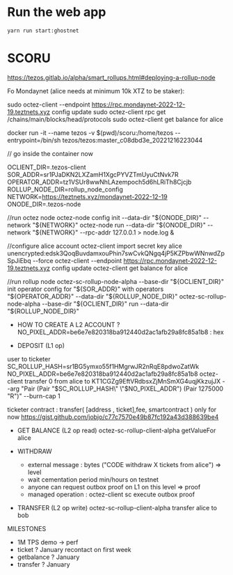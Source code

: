 # Run the web app

`yarn run start:ghostnet`

# SCORU

https://tezos.gitlab.io/alpha/smart_rollups.html#deploying-a-rollup-node

Fo Mondaynet (alice needs at minimum 10k XTZ to be staker):

sudo octez-client --endpoint https://rpc.mondaynet-2022-12-19.teztnets.xyz config update
sudo octez-client rpc get /chains/main/blocks/head/protocols
sudo octez-client get balance for alice

docker run -it --name tezos -v $(pwd)/scoru:/home/tezos --entrypoint=/bin/sh tezos/tezos:master_c08dbd3e_20221216223044

// go inside the container now

OCLIENT_DIR=.tezos-client
SOR_ADDR=sr1PJaDKN2LXZamH1XgcPYVZTmUyuCtNvk7R
OPERATOR_ADDR=tz1VSUr8wwNhLAzempoch5d6hLRiTh8Cjcjb
ROLLUP_NODE_DIR=rollup_node_config
NETWORK=https://teztnets.xyz/mondaynet-2022-12-19
ONODE_DIR=.tezos-node

//run octez node
octez-node config init --data-dir "${ONODE_DIR}" --network "${NETWORK}"
octez-node run --data-dir "${ONODE_DIR}" --network "${NETWORK}" --rpc-addr 127.0.0.1 > node.log &

//configure alice account
octez-client import secret key alice unencrypted:edsk3QoqBuvdamxouPhin7swCvkQNgq4jP5KZPbwWNnwdZpSpJiEbq --force
octez-client --endpoint https://rpc.mondaynet-2022-12-19.teztnets.xyz config update
octez-client get balance for alice

//run rollup node
octez-sc-rollup-node-alpha --base-dir "${OCLIENT_DIR}" init operator config for "${SOR_ADDR}" with operators "${OPERATOR_ADDR}" --data-dir "${ROLLUP_NODE_DIR}"
octez-sc-rollup-node-alpha --base-dir "${OCLIENT_DIR}" run --data-dir "${ROLLUP_NODE_DIR}"

- HOW TO CREATE A L2 ACCOUNT ?
  NO_PIXEL_ADDR=be6e7e820318ba912440d2ac1afb29a8fc85a1b8 : hex

- DEPOSIT (L1 op)

user to ticketer
SC_ROLLUP_HASH=sr1BG5ymxo55f1HMgrwJR2nRqE8pdwoZatWk
NO_PIXEL_ADDR=be6e7e820318ba912440d2ac1afb29a8fc85a1b8
octez-client transfer 0 from alice to KT1CGZg9EftVRdbsxZjMnSmXG4uqjKkzujJX --arg "Pair (Pair \"$SC_ROLLUP_HASH\" \"$NO_PIXEL_ADDR\") (Pair 1275000 \"R\")" --burn-cap 1

ticketer contract : transfer( [address , ticket<string>],fee, smartcontract ) only for now
https://gist.github.com/jobjo/c77c7570e49b87fc192a43d388639be4

- GET BALANCE (L2 op read)
  octez-sc-rollup-client-alpha getValueFor alice

- WITHDRAW

  - external message : bytes ("CODE withdraw X tickets from alice") => level
  - wait cementation period min/hours on testnet
  - anyone can request outbox proof on L1 on this level => proof
  - managed operation : octez-client sc execute outbox proof

- TRANSFER (L2 op write)
  octez-sc-rollup-client-alpha transfer alice to bob

MILESTONES

- 1M TPS demo -> perf
- ticket<bytes> ? January recontact on first week
- getbalance ? January
- transfer ? January
